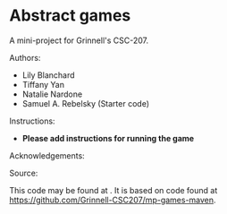 # Abstract games

A mini-project for Grinnell's CSC-207.

Authors:

* Lily Blanchard
* Tiffany Yan
* Natalie Nardone
* Samuel A. Rebelsky (Starter code)

Instructions:

* **Please add instructions for running the game**

Acknowledgements:

Source:

This code may be found at <URL>. It is based on code found at <https://github.com/Grinnell-CSC207/mp-games-maven>.
